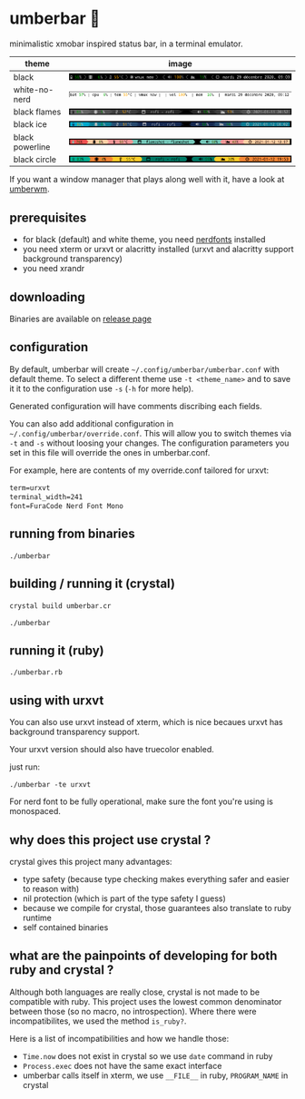 # umberbar 🐏  

minimalistic xmobar inspired status bar, in a terminal emulator. 

| theme | image |
| ----- | ----- |
| black | ![black theme](snapshots/black.png) |
| white-no-nerd | ![white theme](snapshots/white-no-nerd.png) |
| black flames | ![black flames](snapshots/black-flames.png) |
| black ice | ![black ice](snapshots/black-ice.png) |
| black powerline | ![black powerline](snapshots/black-powerline.png) |
| black circle | ![black circle](snapshots/black-circle.png) |

If you want a window manager that plays along well with it, have a look at [umberwm](https://github.com/yazgoo/umberwm/).

## prerequisites 

- for black (default) and white theme, you need [nerdfonts](https://www.nerdfonts.com/) installed
- you need xterm or urxvt or alacritty installed (urxvt and alacritty support background transparency)
- you need xrandr

## downloading

Binaries are available on [release page](https://github.com/yazgoo/umberbar/releases)

## configuration

By default, umberbar will create `~/.config/umberbar/umberbar.conf` with default theme.
To select a different theme use `-t <theme_name>` and to save it it to the configuration use `-s` (`-h` for more help).

Generated configuration will have comments discribing each fields.

You can also add additional configuration in `~/.config/umberbar/override.conf`.
This will allow you to switch themes via `-t` and `-s` without loosing your changes.
The configuration parameters you set in this file will override the ones in umberbar.conf.

For example, here are contents of my override.conf tailored for urxvt:

```
term=urxvt
terminal_width=241
font=FuraCode Nerd Font Mono
```

## running from binaries

```
./umberbar
``` 

## building / running it (crystal)

```
crystal build umberbar.cr
```

```
./umberbar
```

## running it (ruby)

```
./umberbar.rb
```

## using with urxvt

You can also use urxvt instead of xterm, which is nice becaues
urxvt has background transparency support.

Your urxvt version should also have truecolor enabled.

just run:

```
./umberbar -te urxvt
```

For nerd font to be fully operational, make sure the font you're using is monospaced.

## why does this project use crystal ?

crystal gives this project many advantages:

- type safety (because type checking makes everything safer and easier to reason with)
- nil protection (which is part of the type safety I guess)
- because we compile for crystal, those guarantees also translate to ruby runtime
- self contained binaries

## what are the painpoints of developing for both ruby and crystal ?

Although both languages are really close, crystal is not made to be compatible with ruby.
This project uses the lowest common denominator between those (so no macro, no introspection).
Where there were incompatibilites, we used the method `is_ruby?`.

Here is a list of incompatibilities and how we handle those:

  - `Time.now` does not exist in crystal so we use `date` command in ruby
  - `Process.exec` does not have the same exact interface
  - umberbar calls itself in xterm, we use `__FILE__` in ruby, `PROGRAM_NAME` in crystal
